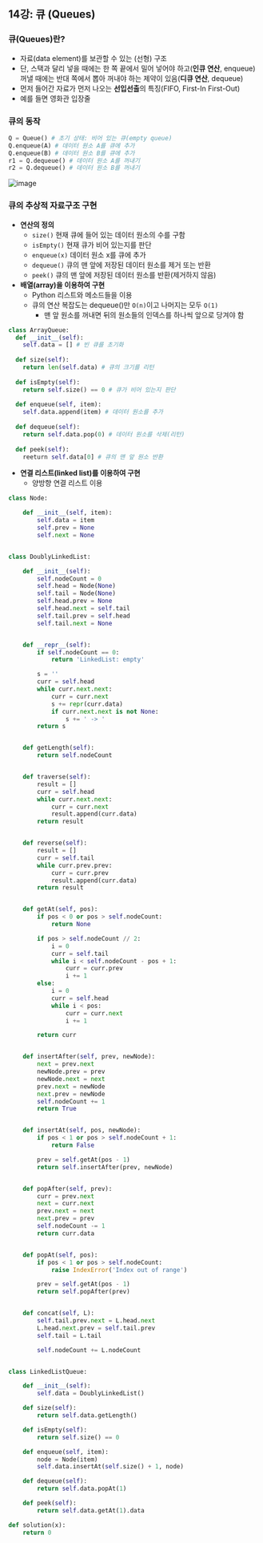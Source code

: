 ## 14강: 큐 (Queues)

### 큐(Queues)란?
* 자료(data element)를 보관할 수 있는 (선형) 구조
* 단, 스택과 달리 넣을 때에는 한 쪽 끝에서 밀어 넣어야 하고(**인큐 연산**, enqueue) 꺼낼 때에는 반대 쪽에서 뽑아 꺼내야 하는 제약이 있음(**디큐 연산**, dequeue)
* 먼저 들어간 자료가 먼저 나오는 **선입선출**의 특징(FIFO, First-In First-Out)
* 예를 들면 영화관 입장줄

### 큐의 동작
```python
Q = Queue() # 초기 상태: 비어 있는 큐(empty queue)
Q.enqueue(A) # 데이터 원소 A를 큐에 추가
Q.enqueue(B) # 데이터 원소 B를 큐에 추가
r1 = Q.dequeue() # 데이터 원소 A를 꺼내기
r2 = Q.dequeue() # 데이터 원소 B를 꺼내기
```
![image](https://user-images.githubusercontent.com/109029407/201194372-4fdcd67d-10d7-4cd9-b581-439078548bb3.png)

### 큐의 추상적 자료구조 구현
* **연산의 정의**
  * `size()` 현재 큐에 들어 있는 데이터 원소의 수를 구함
  * `isEmpty()` 현재 큐가 비어 있는지를 판단
  * `enqueue(x)` 데이터 원소 x를 큐에 추가
  * `dequeue()` 큐의 맨 앞에 저장된 데이터 원소를 제거 또는 반환
  * `peek()` 큐의 맨 앞에 저장된 데이터 원소를 반환(제거하지 않음) 
* **배열(array)을 이용하여 구현**
  * Python 리스트와 메소드들을 이용
  * 큐의 연산 복잡도는 dequeue()만 `O(n)`이고 나머지는 모두 `O(1)`
    * 맨 앞 원소를 꺼내면 뒤의 원소들의 인덱스를 하나씩 앞으로 당겨야 함  
```python
class ArrayQueue:
  def __init__(self):
    self.data = [] # 빈 큐를 초기화
    
  def size(self):
    return len(self.data) # 큐의 크기를 리턴
    
  def isEmpty(self):
    return self.size() == 0 # 큐가 비어 있는지 판단
    
  def enqueue(self, item):
    self.data.append(item) # 데이터 원소를 추가
    
  def dequeue(self):
    return self.data.pop(0) # 데이터 원소를 삭제(리턴)
    
  def peek(self):
    reeturn self.data[0] # 큐의 맨 앞 원소 반환
``` 
* **연결 리스트(linked list)를 이용하여 구현**
  * 양방향 연결 리스트 이용 
```python
class Node:

    def __init__(self, item):
        self.data = item
        self.prev = None
        self.next = None


class DoublyLinkedList:

    def __init__(self):
        self.nodeCount = 0
        self.head = Node(None)
        self.tail = Node(None)
        self.head.prev = None
        self.head.next = self.tail
        self.tail.prev = self.head
        self.tail.next = None


    def __repr__(self):
        if self.nodeCount == 0:
            return 'LinkedList: empty'

        s = ''
        curr = self.head
        while curr.next.next:
            curr = curr.next
            s += repr(curr.data)
            if curr.next.next is not None:
                s += ' -> '
        return s


    def getLength(self):
        return self.nodeCount


    def traverse(self):
        result = []
        curr = self.head
        while curr.next.next:
            curr = curr.next
            result.append(curr.data)
        return result


    def reverse(self):
        result = []
        curr = self.tail
        while curr.prev.prev:
            curr = curr.prev
            result.append(curr.data)
        return result


    def getAt(self, pos):
        if pos < 0 or pos > self.nodeCount:
            return None

        if pos > self.nodeCount // 2:
            i = 0
            curr = self.tail
            while i < self.nodeCount - pos + 1:
                curr = curr.prev
                i += 1
        else:
            i = 0
            curr = self.head
            while i < pos:
                curr = curr.next
                i += 1

        return curr


    def insertAfter(self, prev, newNode):
        next = prev.next
        newNode.prev = prev
        newNode.next = next
        prev.next = newNode
        next.prev = newNode
        self.nodeCount += 1
        return True


    def insertAt(self, pos, newNode):
        if pos < 1 or pos > self.nodeCount + 1:
            return False

        prev = self.getAt(pos - 1)
        return self.insertAfter(prev, newNode)


    def popAfter(self, prev):
        curr = prev.next
        next = curr.next
        prev.next = next
        next.prev = prev
        self.nodeCount -= 1
        return curr.data


    def popAt(self, pos):
        if pos < 1 or pos > self.nodeCount:
            raise IndexError('Index out of range')

        prev = self.getAt(pos - 1)
        return self.popAfter(prev)


    def concat(self, L):
        self.tail.prev.next = L.head.next
        L.head.next.prev = self.tail.prev
        self.tail = L.tail

        self.nodeCount += L.nodeCount


class LinkedListQueue:

    def __init__(self):
        self.data = DoublyLinkedList()

    def size(self):
        return self.data.getLength()

    def isEmpty(self):
        return self.size() == 0

    def enqueue(self, item):
        node = Node(item)
        self.data.insertAt(self.size() + 1, node)

    def dequeue(self):
        return self.data.popAt(1)

    def peek(self):
        return self.data.getAt(1).data

def solution(x):
    return 0
```
